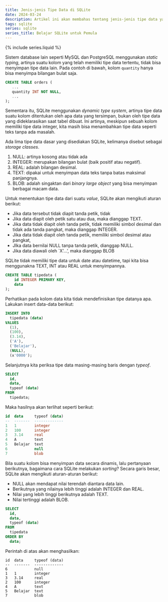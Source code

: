 ```yaml
---
title: Jenis-jenis Tipe Data di SQLite
date: 2024-03-24
description: Artikel ini akan membahas tentang jenis-jenis tipe data yang dapat digunakan di sistem database SQLite.
tags: sqlite
series: sqlite
series_title: Belajar SQLite untuk Pemula
---
```


{% include series.liquid %}

Sistem database lain seperti MySQL dan PostgreSQL menggunakan  _static typing_, artinya suatu kolom yang telah memiliki tipe data tertentu, tidak bisa menyimpan tipe data lain. Pada contoh di bawah, kolom  `quantity`  hanya bisa menyimpa bilangan bulat saja.

```sql
CREATE TABLE orders (
   ...
   quantity INT NOT NULL,
   ...
);
```

Sementara itu, SQLite menggunakan  _dynamic type system_, artinya tipe data suatu kolom ditentukan oleh apa data yang tersimpan, bukan oleh tipe data yang dideklarasikan saat tabel dibuat. Ini artinya, meskipun sebuah kolom memiliki tipe data integer, kita masih bisa menambahkan tipe data seperti teks tanpa ada masalah.

Ada lima tipe data dasar yang disediakan SQLite, kelimanya disebut sebagai  _storage classes_.

1.  NULL: artinya kosong atau tidak ada
2.  INTEGER: merupakan bilangan bulat (baik positif atau negatif).
3.  REAL: adalah bilangan desimal.
4.  TEXT: dipakai untuk menyimpan data teks tanpa batas maksimal panjangnya.
5.  BLOB: adalah singaktan dari  _binary large object_  yang bisa menyimpan berbagai macam data.

Untuk menentukan tipe data dari suatu  _value_, SQLite akan mengikuti aturan berikut:

-   Jika data tersebut tidak diapit tanda petik, tidak
-   Jika data diapit oleh petik satu atau dua, maka dianggap TEXT.
-   Jika data tidak diapit oleh tanda petik, tidak memiliki simbol desimal dan tidak ada tanda pangkat, maka dianggap INTEGER.
-   Jika data tidak diapit oleh tanda petik, memiliki simbol desimal atau pangkat,
-   JIka data bernilai NULL tanpa tanda petik, dianggap NULL.
-   Jika data diawali oleh `X’…’, maka dianggap BLOB

SQLite tidak memiliki tipe data untuk date atau datetime, tapi kita bisa menggunakna TEXT, INT atau REAL untuk menyimpannya.

```sql
CREATE TABLE tipedata (
    id INTEGER PRIMARY KEY,
    data
);
```

Perhatikan pada kolom data kita tidak mendefinisikan tipe datanya apa. Lakukan insert data-data berikut:

```sql
INSERT INTO
  tipedata (data)
VALUES
  (1),
  (100),
  (3.14),
  ('A'),
  ('Belajar'),
  (NULL),
  (x'0000');
```

Selanjutnya kita periksa tipe data masing-masing baris dengan  _typeof_.

```sql
SELECT
  id,
  data,
  typeof (data)
FROM
  tipedata;
```

Maka hasilnya akan terlihat seperti berikut:

```sql
id  data     typeof (data)
--  -------  -------------
1   1        integer      
2   100      integer      
3   3.14     real         
4   A        text         
5   Belajar  text         
6            null         
7            blob
```

Bila suatu kolom bisa menyimpan data secara dinamis, lalu pertanyaan berikutnya, bagaimana cara SQLite melakukan  _sorting_? Secara garis besar, SQLite akan mengikuti aturan-aturan berikut:

-   NULL akan mendapat nilai terendah diantara data lain.
-   Berikutnya yang nilainya lebih tinggi adalah INTEGER dan REAL.
-   Nilai yang lebih tinggi berikutnya adalah TEXT.
-   Nilai tertinggi adalah BLOB.

```sql
SELECT
  id,
  data,
  typeof (data)
FROM
  tipedata
ORDER BY
  data;
```

Perintah di atas akan menghasilkan:

```
id  data     typeof (data)
--  -------  -------------
6            null         
1   1        integer      
3   3.14     real         
2   100      integer      
4   A        text         
5   Belajar  text         
7            blob    
```